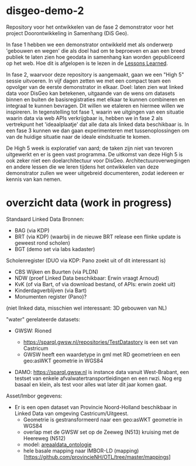 # disgeo-demo-2
Repository voor het ontwikkelen van de fase 2 demonstrator voor het project Doorontwikkeling in Samenhang (DiS Geo). 

In fase 1 hebben we een demonstrator ontwikkeld met als onderwerp 'gebouwen en wegen' die als doel had om te beproeven en aan een breed publiek te laten zien hoe geodata in samenhang kan worden gepubliceerd op het web. Hoe dit is afgelopen is te lezen in de [Lessons Learned](https://docs.geostandaarden.nl/disgeo/dll/). 

In fase 2, waarvoor deze repository is aangemaakt, gaan we een "High 5" sessie uitvoeren. In vijf dagen zetten we met een compact team een opvolger van de eerste demonstrator in elkaar. Doel: laten zien wat linked data voor DisGeo kan betekenen, uitgaande van de wens om datasets binnen en buiten de basisregistraties met elkaar te kunnen combineren en integraal te kunnen bevragen. Dit willen we etaleren en hiermee willen we inspireren. In tegenstelling tot fase 1, waarin we uitgingen van een situatie waarin data via web APIs verkrijgbaar is, hebben we in fase 2 als vertrekpunt het 'ideaalplaatje' dat alle data als linked data beschikbaar is. In een fase 3 kunnen we dan gaan experimenteren met tussenoplossingen om van de huidige situatie naar de ideale eindsituatie te komen.

De High 5 week is exploratief van aard; de taken zijn niet van tevoren uitgewerkt en er is geen vast programma. De uitkomst van deze High 5 is ook zeker niet een doelarchitectuur voor DisGeo. Architectuuroverwegingen en andere lessen die we leren tijdens het ontwikkelen van deze demonstrator zullen we weer uitgebreid documenteren, zodat iedereen er kennis van kan nemen.

# overzicht data (work in progress)
Standaard Linked Data Bronnen:
* BAG (via KDP)
* BRT (via KDP) (waarbij in de nieuwe BRT release een flinke update is geweest rond scholen)
* BGT (demo set via labs kadaster)

Scholenregister (DUO via KDP: Pano zoekt uit of dit interessant is)
* CBS Wijken en Buurten (via PLDN)
* NDW (proef Linked Data beschikbaar: Erwin vraagt Arnoud)
* KvK (of via Bart, of via download bestand, of APIs: erwin zoekt uit)
* Kinderdagverblijven (via Bart)
* Monumenten register (Pano)?

(niet lInked data, misschien wel interessant: 3D gebouwen van NL)

"water" gerelateerde datasets:
* GWSW: Rioned
  * https://sparql.gwsw.nl/repositories/TestDatastory is een set van Castricum
  * GWSW heeft een waardetype in gml met RD geometrieen en een geo:asWKT geometrie in WGS84

* DAMO: https://sparql.gwsw.nl is instance data vanuit West-Brabant, een testset van enkele afvalwatertransportleidingen en een rwzi. Nog erg basaal en klein, als test voor alles wat later dit jaar komen gaat.

Asset/Imbor gegevens:
* Er is een open dataset van Provincie Noord-Holland beschikbaar in Linked Data van omgeving Castricum/Uitgeest.
  * Geometrie is gestransformeerd naar een geo:asWKT geometrie in WGS84
  * overlap met de GWSW set op de Zeeweg (N513) kruising met de Heereweg (N512)
  * model: [areaaldata_ontologie](https://provincienh.github.io/OTL/)
  * hele basale mapping naar IMBOR-LD (mapping)[https://github.com/provincieNH/OTL/tree/master/mappings]


